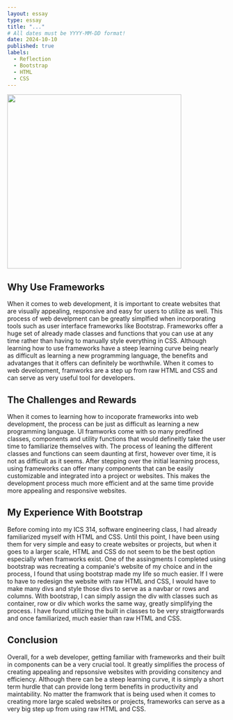```yaml
---
layout: essay
type: essay
title: "..."
# All dates must be YYYY-MM-DD format!
date: 2024-10-10
published: true
labels:
  - Reflection
  - Bootstrap
  - HTML
  - CSS
---
```


<img width="400px" class="rounded float-start pe-4" src="../img/CodingStandards.png">

## Why Use Frameworks

When it comes to web development, it is important to create websites that are visually appealing, responsive and easy for users to utilize as well. This process of web develpment can be greatly simplfied when incorporating tools such as user interface frameworks like Bootstrap. Frameworks offer a huge set of already made classes and functions that you can use at any time rather than having to manually style everything in CSS. Although learning how to use frameworks have a steep learning curve being nearly as difficult as learning a new programming language, the benefits and advatanges that it offers can definitely be worthwhile. When it comes to web development, framworks are a step up from raw HTML and CSS and can serve as very useful tool for developers. 

## The Challenges and Rewards

When it comes to learning how to incoporate frameworks into web development, the process can be just as difficult as learning a new programming language. UI framworks come with so many predfined classes, components and utility functions that would defineitly take the user time to familiarize themselves with. The process of leaning the different classes and functions can seem daunting at first, however over time, it is not as difficult as it seems. After stepping over the initial learning process, using frameworks can offer many components that can be easily customizable and integrated into a project or websites. This makes the development process much more efficient and at the same time provide more appealing and responsive websites. 

## My Experience With Bootstrap

Before coming into my ICS 314, software engineering class, I had already familiarized myself with HTML and CSS. Until this point, I have been using them for very simple and easy to create websites or projects, but when it goes to a larger scale, HTML and CSS do not seem to be the best option especially when framworks exist. One of the assingments I completed using bootstrap was recreating a companie's website of my choice and in the process, I found that using bootstrap made my life so much easier. If I were to have to redesign the website with raw HTML and CSS, I would have to make many divs and style those divs to serve as a navbar or rows and columns. With bootstrap, I can simply assign the div with classes such as container, row or div which works the same way, greatly simplifying the process. I have found utilizing the built in classes to be very straigtforwards and once familiarized, much easier than raw HTML and CSS. 

## Conclusion 

Overall, for a web developer, getting familiar with frameworks and their built in components can be a very crucial tool. It greatly simplifies the process of creating appealing and repsonsive websites with providing consitency and efficiency. Although there can be a steep learning curve, it is simply a short term hurdle that can provide long term benefits in productivity and maintability. No matter the framwork that is being used when it comes to creating more large scaled websites or projects, frameworks can serve as a very big step up from using raw HTML and CSS. 
